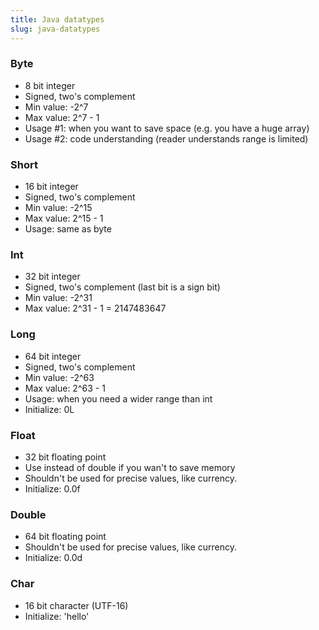 ```yaml
---
title: Java datatypes
slug: java-datatypes
---
```


### Byte
* 8 bit integer
* Signed, two's complement
* Min value: -2^7
* Max value: 2^7 - 1
* Usage #1: when you want to save space (e.g. you have a huge array)
* Usage #2: code understanding (reader understands range is limited)

### Short
* 16 bit integer
* Signed, two's complement
* Min value: -2^15
* Max value: 2^15 - 1
* Usage: same as byte

### Int
* 32 bit integer
* Signed, two's complement (last bit is a sign bit)
* Min value: -2^31
* Max value: 2^31 - 1 = 2147483647

### Long
* 64 bit integer
* Signed, two's complement
* Min value: -2^63
* Max value: 2^63 - 1
* Usage: when you need a wider range than int
* Initialize: 0L

### Float
* 32 bit floating point
* Use instead of double if you wan't to save memory
* Shouldn't be used for precise values, like currency.
* Initialize: 0.0f

### Double
* 64 bit floating point
* Shouldn't be used for precise values, like currency.
* Initialize: 0.0d

### Char
* 16 bit character (UTF-16)
* Initialize: 'hello'
